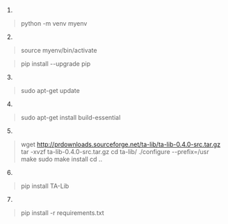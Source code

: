 1.
>  python -m venv myenv
2.
> source myenv/bin/activate

> pip install --upgrade pip

3.
> sudo apt-get update
4.
> sudo apt-get install build-essential

5.
> wget http://prdownloads.sourceforge.net/ta-lib/ta-lib-0.4.0-src.tar.gz
> tar -xvzf ta-lib-0.4.0-src.tar.gz
> cd ta-lib/
> ./configure --prefix=/usr
> make
> sudo make install
> cd ..

6.
> pip install TA-Lib

7.
> pip install -r requirements.txt
